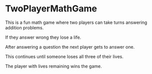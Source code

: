 # TwoPlayerMathGame

This is a fun math game where two players can take turns answering addition problems.

If they answer wrong they lose a life.

After answering a question the next player gets to answer one.

This continues until someone loses all three of their lives.

The player with lives remaining wins the game.
